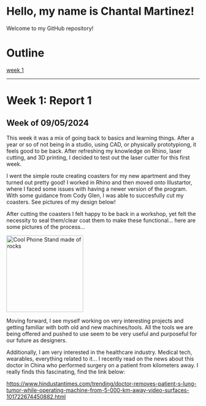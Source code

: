 # Hello, my name is Chantal Martinez!
Welcome to my GitHub repository! 

# Outline
[week 1](README.md#week-1-example-report-1)

---

# Week 1: Report 1 #
## Week of 09/05/2024

This week it was a mix of going back to basics and learning things. After a year or so of not being in a studio, using CAD, or physically prototypiong, it feels good to be back. After refreshing my knowledge on Rhino, laser cutting, and 3D printing, I decided to test out the laser cutter for this first week. 

I went the simple route creating coasters for my new apartment and they turned out pretty good! I worked in Rhino and then moved onto Illustartor, where I faced some issues with having a newer version of the program. With some guidance from Cody Glen, I was able to succesfully cut my coasters. See pictures of my design below!



After cutting the coasters I felt happy to be back in a workshop, yet felt the necessity to seal them/clear coat them to make these functional... here are some pictures of the process...

<img width="200" alt="Cool Phone Stand made of rocks" src="assets/exampleimg.png">

Moving forward, I see myself working on very interesting projects and getting familiar with both old and new machines/tools. All the tools we are being offered and pushed to use seem to be very useful and purposeful for our future as designers. 

Additionally, I am very interested in the healthcare industry. Medical tech, wearables, everything related to it... I recently read on the news about this doctor in China who performed surgery on a patient from kilometers away. I really finds this fascinating, find the link below:

https://www.hindustantimes.com/trending/doctor-removes-patient-s-lung-tumor-while-operating-machine-from-5-000-km-away-video-surfaces-101722674450882.html
